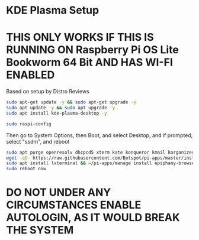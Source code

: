 # KDE Plasma Setup
# THIS ONLY WORKS IF THIS IS RUNNING ON Raspberry Pi OS Lite Bookworm 64 Bit AND HAS WI-FI ENABLED

Based on setup by Distro Reviews

```bash
sudo apt-get update -y && sudo apt-get upgrade -y
sudo apt update -y && sudo apt upgrade -y
sudo apt install kde-plasma-desktop -y
```

```bash
sudo raspi-config
```

Then go to System Options, then Boot, and select Desktop, and if prompted, select "ssdm", and reboot

```bash
sudo apt purge openresolv dhcpcd5 xterm kate konqueror kmail korganizer kontact akregator kaddressbook -y
wget -qO- https://raw.githubusercontent.com/Botspot/pi-apps/master/install | bash
sudo apt install lxterminal && ~/pi-apps/manage install epiphany-browser -y
sudo reboot now
```
# DO NOT UNDER ANY CIRCUMSTANCES ENABLE AUTOLOGIN, AS IT WOULD BREAK THE SYSTEM
